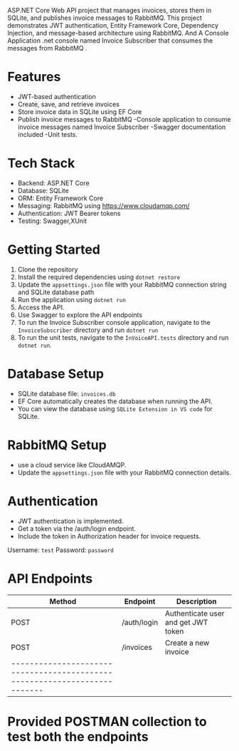 ASP.NET Core Web API project that manages invoices, stores them in SQLite, and publishes invoice messages to RabbitMQ.
This project demonstrates JWT authentication, Entity Framework Core, Dependency Injection, and message-based architecture using RabbitMQ.
And A Console Application .net console named Invoice Subscriber that consumes the messages from RabbitMQ .

# Features
- JWT-based authentication
- Create, save, and retrieve invoices
- Store invoice data in SQLite using EF Core
- Publish invoice messages to RabbitMQ
-Console application to consume invoice messages named Invoice Subscriber
-Swagger documentation included
-Unit tests.

# Tech Stack
- Backend: ASP.NET Core 
- Database: SQLite
- ORM: Entity Framework Core
- Messaging: RabbitMQ using https://www.cloudamqp.com/
- Authentication: JWT Bearer tokens
- Testing: Swagger,XUnit

# Getting Started
1. Clone the repository
2. Install the required dependencies using `dotnet restore`
3. Update the `appsettings.json` file with your RabbitMQ connection string and SQLite database path
4. Run the application using `dotnet run`
5. Access the API.
6. Use Swagger to explore the API endpoints
7. To run the Invoice Subscriber console application, navigate to the `InvoiceSubscriber` directory and run `dotnet run`
8. To run the unit tests, navigate to the `InVoiceAPI.tests` directory and run `dotnet run`.
 
 # Database Setup
- SQLite database file: `invoices.db`
- EF Core automatically creates the database when running the API.
- You can view the database using `SQLite Extension in VS code` for SQLite.


# RabbitMQ Setup
-  use a cloud service like CloudAMQP.
- Update the `appsettings.json` file with your RabbitMQ connection details.

# Authentication
- JWT authentication is implemented.
- Get a token via the /auth/login endpoint.
- Include the token in Authorization header for invoice requests.

Username: `test`
Password: `password`

# API Endpoints
| Method | Endpoint                | Description                          |
|--------|-------------------------|--------------------------------------|
| POST   | /auth/login             | Authenticate user and get JWT token  |
| POST   | /invoices               | Create a new invoice                 |
|-------------------------------------------------------------------------|


# Provided POSTMAN collection to test both the endpoints
